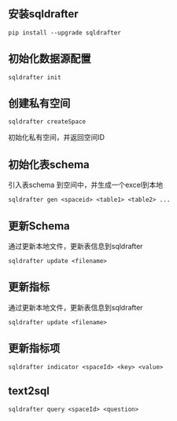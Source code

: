 

## 安装sqldrafter

`pip install --upgrade sqldrafter`

 ## 初始化数据源配置
```
sqldrafter init
```
## 创建私有空间
```
sqldrafter createSpace
```
初始化私有空间，并返回空间ID 
## 初始化表schema
引入表schema 到空间中，并生成一个excel到本地
```
sqldrafter gen <spaceid> <table1> <table2> ...
```

## 更新Schema
通过更新本地文件，更新表信息到sqldrafter
```
sqldrafter update <filename>
```

## 更新指标
通过更新本地文件，更新表信息到sqldrafter
```
sqldrafter update <filename>
```

## 更新指标项

```
sqldrafter indicator <spaceId> <key> <value>
```

## text2sql 
```
sqldrafter query <spaceId> <question>
```
